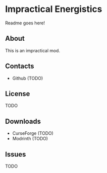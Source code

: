 # Impractical Energistics

Readme goes here!

## About

This is an impractical mod.

## Contacts

* Github (TODO)

## License

TODO

## Downloads

* CurseForge (TODO)
* Modrinth (TODO)

## Issues

TODO
